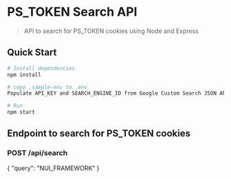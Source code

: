 # PS_TOKEN Search API

> API to search for PS_TOKEN cookies using Node and Express

## Quick Start

```bash
# Install dependencies
npm install

# copy .sample-env to .env
Populate API_KEY and SEARCH_ENGINE_ID from Google Custom Search JSON API (https://developers.google.com/custom-search/v1/overview)

# Run
npm start
```

## Endpoint to search for PS_TOKEN cookies

### POST /api/search

{ "query": "NUI_FRAMEWORK" }
